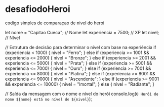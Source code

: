 # desafiodoHeroi
codigo simples de comparaçao de nivel do heroi


let nome = "Capitao Cueca"; // Nome
let experiencia = 7500; // XP
let nivel; // NIvel

// Estrutura de decisão para determinar o nível com base na experiência
if (experiencia < 1000) {
    nivel = "Ferro";
} else if (experiencia >= 1001 && experiencia <= 2000) {
    nivel = "Bronze";
} else if (experiencia >= 2001 && experiencia <= 5000) {
    nivel = "Prata";
} else if (experiencia >= 5001 && experiencia <= 7000) {
    nivel = "Ouro";
} else if (experiencia >= 7001 && experiencia <= 8000) {
    nivel = "Platina";
} else if (experiencia >= 8001 && experiencia <= 9000) {
    nivel = "Ascendente";
} else if (experiencia >= 9001 && experiencia <= 10000) {
    nivel = "Imortal";
} else {
    nivel = "Radiante";
}

// Saída da mensagem com o nome e nível do herói
console.log(`O Herói de nome ${nome} está no nível de ${nivel}`);
